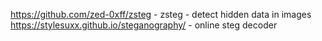https://github.com/zed-0xff/zsteg - zsteg - detect hidden data in images <br />
https://stylesuxx.github.io/steganography/ - online steg decoder
